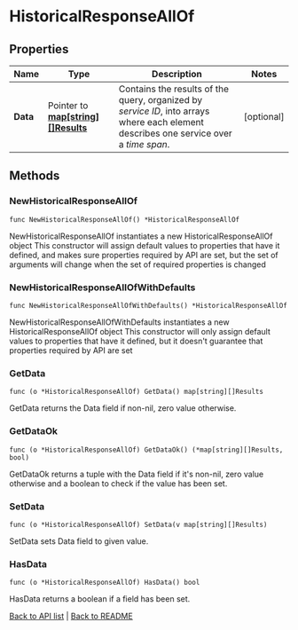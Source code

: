 # HistoricalResponseAllOf

## Properties

Name | Type | Description | Notes
------------ | ------------- | ------------- | -------------
**Data** | Pointer to [**map[string][]Results**](array.md) | Contains the results of the query, organized by *service ID*, into arrays where each element describes one service over a *time span*. | [optional] 

## Methods

### NewHistoricalResponseAllOf

`func NewHistoricalResponseAllOf() *HistoricalResponseAllOf`

NewHistoricalResponseAllOf instantiates a new HistoricalResponseAllOf object
This constructor will assign default values to properties that have it defined,
and makes sure properties required by API are set, but the set of arguments
will change when the set of required properties is changed

### NewHistoricalResponseAllOfWithDefaults

`func NewHistoricalResponseAllOfWithDefaults() *HistoricalResponseAllOf`

NewHistoricalResponseAllOfWithDefaults instantiates a new HistoricalResponseAllOf object
This constructor will only assign default values to properties that have it defined,
but it doesn't guarantee that properties required by API are set

### GetData

`func (o *HistoricalResponseAllOf) GetData() map[string][]Results`

GetData returns the Data field if non-nil, zero value otherwise.

### GetDataOk

`func (o *HistoricalResponseAllOf) GetDataOk() (*map[string][]Results, bool)`

GetDataOk returns a tuple with the Data field if it's non-nil, zero value otherwise
and a boolean to check if the value has been set.

### SetData

`func (o *HistoricalResponseAllOf) SetData(v map[string][]Results)`

SetData sets Data field to given value.

### HasData

`func (o *HistoricalResponseAllOf) HasData() bool`

HasData returns a boolean if a field has been set.


[Back to API list](../README.md#documentation-for-api-endpoints) | [Back to README](../README.md)

